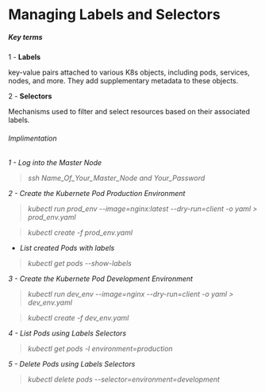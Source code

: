 # Managing Labels and Selectors

<h5> Key terms</h5>

1 - **Labels** 

key-value pairs attached to various K8s objects, including pods, services, nodes, and more. They add supplementary metadata to these objects.

 2 - **Selectors** 

Mechanisms used to filter and select resources based on their associated labels.

<h6> Implimentation<h6>

1 -  Log into the Master Node

 > ssh Name_Of_Your_Master_Node  and Your_Password



2 - Create the Kubernete Pod Production Environment 

 > kubectl run prod_env --image=nginx:latest --dry-run=client -o yaml > prod_env.yaml 

 > kubectl create -f prod_env.yaml

 * List created Pods with labels

 > kubectl get pods --show-labels



3 - Create the Kubernete Pod  Development Environment

 > kubectl run dev_env --image=nginx --dry-run=client -o yaml > dev_env.yaml

 > kubectl create -f dev_env.yaml



4 - List Pods using Labels Selectors

 > kubectl get pods -l environment=production
 


5 - Delete Pods using Labels Selectors

  > kubectl delete pods --selector=environment=development


